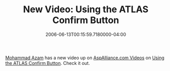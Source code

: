 ﻿---
title: "New Video: Using the ATLAS Confirm Button"
date: "2006-06-13T00:15:59.7180000-04:00"
description: "[Mohammad Azam](http://aspalliance.com/author.aspx?uId=58748) has a new video up on [AspAlliance.com Videos](http://aspalliance.com/videos) on [Using the ATLAS Confirm Button](http://aspalliance.com/847). Check it out."
featuredImage: img/18642-featured.png
---

[Mohammad Azam](http://aspalliance.com/author.aspx?uId=58748) has a new video up on [AspAlliance.com Videos](http://aspalliance.com/videos) on [Using the ATLAS Confirm Button](http://aspalliance.com/847). Check it out.

